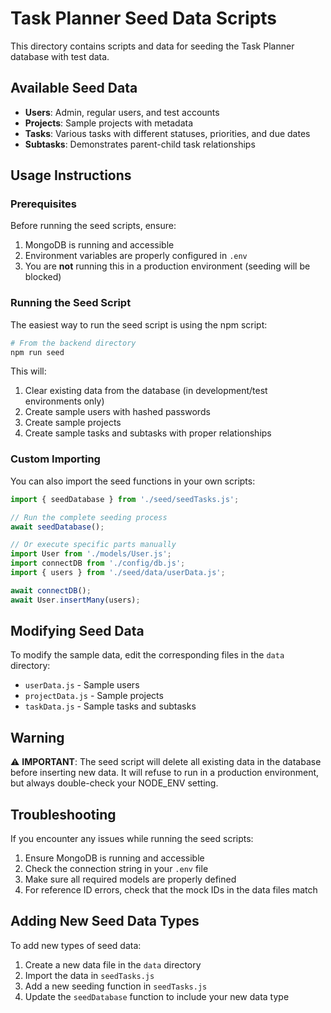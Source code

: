 # Task Planner Seed Data Scripts

This directory contains scripts and data for seeding the Task Planner database with test data.

## Available Seed Data

- **Users**: Admin, regular users, and test accounts
- **Projects**: Sample projects with metadata
- **Tasks**: Various tasks with different statuses, priorities, and due dates
- **Subtasks**: Demonstrates parent-child task relationships

## Usage Instructions

### Prerequisites

Before running the seed scripts, ensure:

1. MongoDB is running and accessible
2. Environment variables are properly configured in `.env`
3. You are **not** running this in a production environment (seeding will be blocked)

### Running the Seed Script

The easiest way to run the seed script is using the npm script:

```bash
# From the backend directory
npm run seed
```

This will:
1. Clear existing data from the database (in development/test environments only)
2. Create sample users with hashed passwords
3. Create sample projects
4. Create sample tasks and subtasks with proper relationships

### Custom Importing

You can also import the seed functions in your own scripts:

```javascript
import { seedDatabase } from './seed/seedTasks.js';

// Run the complete seeding process
await seedDatabase();

// Or execute specific parts manually
import User from './models/User.js';
import connectDB from './config/db.js';
import { users } from './seed/data/userData.js';

await connectDB();
await User.insertMany(users);
```

## Modifying Seed Data

To modify the sample data, edit the corresponding files in the `data` directory:

- `userData.js` - Sample users
- `projectData.js` - Sample projects
- `taskData.js` - Sample tasks and subtasks

## Warning

⚠️ **IMPORTANT**: The seed script will delete all existing data in the database before inserting new data. 
It will refuse to run in a production environment, but always double-check your NODE_ENV setting.

## Troubleshooting

If you encounter any issues while running the seed scripts:

1. Ensure MongoDB is running and accessible
2. Check the connection string in your `.env` file
3. Make sure all required models are properly defined
4. For reference ID errors, check that the mock IDs in the data files match

## Adding New Seed Data Types

To add new types of seed data:

1. Create a new data file in the `data` directory
2. Import the data in `seedTasks.js`
3. Add a new seeding function in `seedTasks.js`
4. Update the `seedDatabase` function to include your new data type 